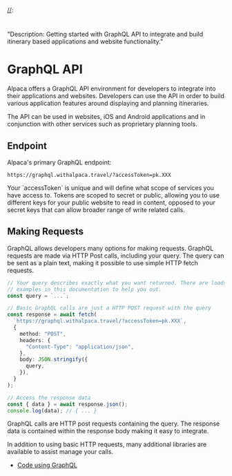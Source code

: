 [//]: # "Title: GraphQL"
[//]: # "Weight: 1"
[//]:
  #
  "Description: Getting started with GraphQL API to integrate and build itinerary based applications and website functionality."

# GraphQL API

Alpaca offers a GraphQL API environment for developers to integrate into their
applications and websites. Developers can use the API in order to build various
application features around displaying and planning itineraries.

The API can be used in websites, iOS and Android applications and in conjunction
with other services such as proprietary planning tools.

## Endpoint

Alpaca's primary GraphQL endpoint:

```
https://graphql.withalpaca.travel/?accessToken=pk.XXX
```

<aside class="information">
  Your `accessToken` is unique and will define what scope of services you have
  access to. Tokens are scoped to secret or public, allowing you to use 
  different keys for your public website to read in content, opposed to your 
  secret keys that can allow broader range of write related calls.
</aside>

## Making Requests

GraphQL allows developers many options for making requests. GraphQL requests are
made via HTTP Post calls, including your query. The query can be sent as a plain
text, making it possible to use simple HTTP fetch requests.

```typescript
// Your query describes exactly what you want returned. There are loads of
// examples in this documentation to help you out.
const query = `...`;

// Basic GraphQL calls are just a HTTP POST request with the query
const response = await fetch(
  `https://graphql.withalpaca.travel/?accessToken=pk.XXX`,
  {
    method: "POST",
    headers: {
      "Content-Type": "application/json",
    },
    body: JSON.stringify({
      query,
    }),
  }
);

// Access the response data
const { data } = await response.json();
console.log(data); // { ... }
```

<aside class="note">
  GraphQL calls are HTTP post requests containing the query. The response
  data is contained within the response body making it easy to integrate.
</aside>

In addition to using basic HTTP requests, many additional libraries are
available to assist manage your calls.

- [Code using GraphQL](https://graphql.org/code/)
